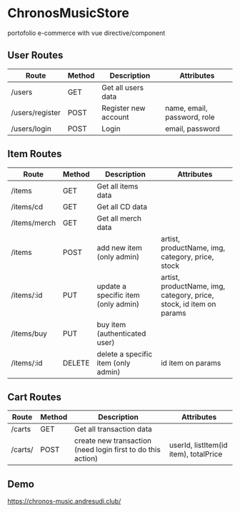 # ChronosMusicStore

portofolio e-commerce with vue directive/component

## User Routes

| Route           | Method | Description          | Attributes                  |
| --------------- | ------ | -------------------- | --------------------------- |
| /users          | GET    | Get all users data   |                             |
| /users/register | POST   | Register new account | name, email, password, role |
| /users/login    | POST   | Login                | email, password             |

## Item Routes

| Route        | Method | Description                         | Attributes                                                          |
| ------------ | ------ | ----------------------------------- | ------------------------------------------------------------------- |
| /items       | GET    | Get all items data                  |                                                                     |
| /items/cd    | GET    | Get all CD data                     |                                                                     |
| /items/merch | GET    | Get all merch data                  |                                                                     |
| /items       | POST   | add new item (only admin)           | artist, productName, img, category, price, stock                    |
| /items/:id   | PUT    | update a specific item (only admin) | artist, productName, img, category, price, stock, id item on params |
| /items/buy   | PUT    | buy item (authenticated user)       |                                                                     |
| /items/:id   | DELETE | delete a specific item (only admin) | id item on params                                                   |

## Cart Routes

| Route   | Method | Description                                                 | Attributes                            |
| ------- | ------ | ----------------------------------------------------------- | ------------------------------------- |
| /carts  | GET    | Get all transaction data                                    |                                       |
| /carts/ | POST   | create new transaction (need login first to do this action) | userId, listItem(id item), totalPrice |

## Demo 

https://chronos-music.andresudi.club/